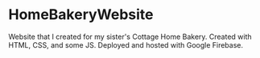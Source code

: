 # HomeBakeryWebsite
Website that I created for my sister's Cottage Home Bakery. Created with HTML, CSS, and some JS. Deployed and hosted with Google Firebase.

